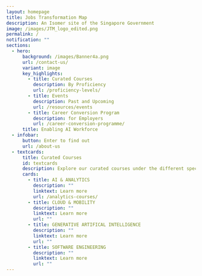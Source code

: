 ```yaml
---
layout: homepage
title: Jobs Transformation Map
description: An Isomer site of the Singapore Government
image: /images/JTM_logo_edited.png
permalink: /
notification: ""
sections:
  - hero:
      background: /images/Banner4a.png
      url: /contact-us/
      variant: image
      key_highlights:
        - title: Curated Courses
          description: By Proficiency
          url: /proficiency-levels/
        - title: Events
          description: Past and Upcoming
          url: /resources/events
        - title: Career Conversion Program
          description: for Employers
          url: /career-conversion-programme/
      title: Enabling AI Workforce
  - infobar:
      button: Enter to find out
      url: /about-us
  - textcards:
      title: Curated Courses
      id: textcards
      description: Explore our curated courses under the different specialisations
      cards:
        - title: AI & ANALYTICS
          description: ""
          linktext: Learn more
          url: /analytics-courses/
        - title: CLOUD & MOBILITY
          description: ""
          linktext: Learn more
          url: ""
        - title: GENERATIVE ARTIFICAL INTELLIGENCE
          description: ""
          linktext: Learn more
          url: ""
        - title: SOFTWARE ENGINEERING
          description: ""
          linktext: Learn more
          url: ""
---
```

